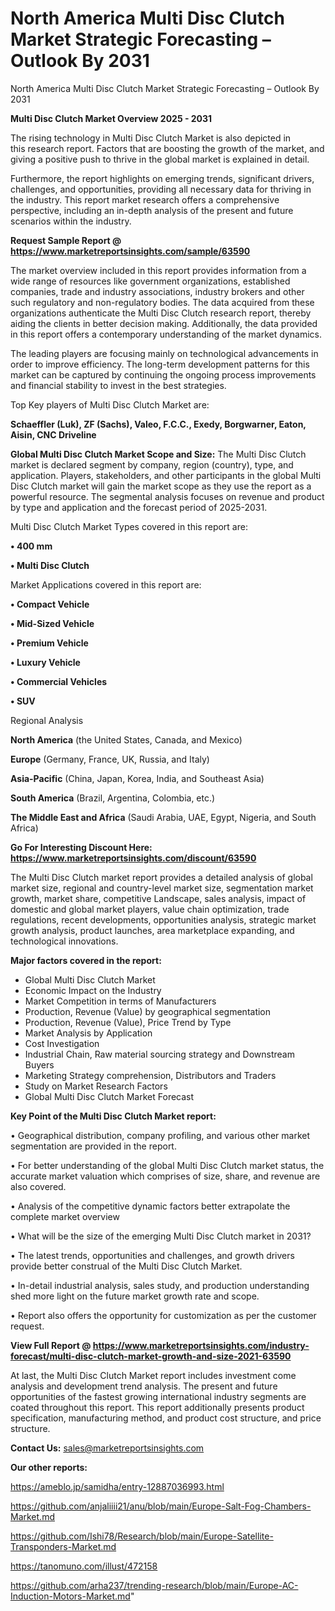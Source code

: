 # North America Multi Disc Clutch Market Strategic Forecasting – Outlook By 2031
North America Multi Disc Clutch Market Strategic Forecasting – Outlook By 2031

<Strong> Multi Disc Clutch Market Overview 2025 - 2031</strong>

The rising technology in Multi Disc Clutch Market is also depicted in this research report. Factors that are boosting the growth of the market, and giving a positive push to thrive in the global market is explained in detail.

Furthermore, the report highlights on emerging trends, significant drivers, challenges, and opportunities, providing all necessary data for thriving in the industry. This report market research offers a comprehensive perspective, including an in-depth analysis of the present and future scenarios within the industry.

<strong>Request Sample Report @ <a href=https://www.marketreportsinsights.com/sample/63590>https://www.marketreportsinsights.com/sample/63590</a></strong>

The market overview included in this report provides information from a wide range of resources like government organizations, established companies, trade and industry associations, industry brokers and other such regulatory and non-regulatory bodies. The data acquired from these organizations authenticate the Multi Disc Clutch research report, thereby aiding the clients in better decision making. Additionally, the data provided in this report offers a contemporary understanding of the market dynamics.

The leading players are focusing mainly on technological advancements in order to improve efficiency. The long-term development patterns for this market can be captured by continuing the ongoing process improvements and financial stability to invest in the best strategies.

Top Key players of Multi Disc Clutch Market are:

<strong>Schaeffler (Luk), ZF (Sachs), Valeo, F.C.C., Exedy, Borgwarner, Eaton, Aisin, CNC Driveline</strong>

<strong><b>Global Multi Disc Clutch Market Scope and Size:</b></strong>
The Multi Disc Clutch market is declared segment by company, region (country), type, and application. Players, stakeholders, and other participants in the global Multi Disc Clutch market will gain the market scope as they use the report as a powerful resource. The segmental analysis focuses on revenue and product by type and application and the forecast period of 2025-2031.

Multi Disc Clutch Market Types covered in this report are:

<strong>• 400 mm

• Multi Disc Clutch</strong>

Market Applications covered in this report are:

<strong>• Compact Vehicle

• Mid-Sized Vehicle

• Premium Vehicle

• Luxury Vehicle

• Commercial Vehicles

• SUV</strong> 

Regional Analysis

<strong>North America</strong> (the United States, Canada, and Mexico)

<strong>Europe</strong> (Germany, France, UK, Russia, and Italy)

<strong>Asia-Pacific</strong> (China, Japan, Korea, India, and Southeast Asia)

<strong>South America</strong> (Brazil, Argentina, Colombia, etc.)

<strong>The Middle East and Africa</strong> (Saudi Arabia, UAE, Egypt, Nigeria, and South Africa)

<strong>Go For Interesting Discount Here: <a href=https://www.marketreportsinsights.com/discount/63590>https://www.marketreportsinsights.com/discount/63590</a></strong>

The Multi Disc Clutch market report provides a detailed analysis of global market size, regional and country-level market size, segmentation market growth, market share, competitive Landscape, sales analysis, impact of domestic and global market players, value chain optimization, trade regulations, recent developments, opportunities analysis, strategic market growth analysis, product launches, area marketplace expanding, and technological innovations.

<strong><b>Major factors covered in the report:</b></strong>
<ul>
  <li>Global Multi Disc Clutch Market </li>
  <li>Economic Impact on the Industry</li>
  <li>Market Competition in terms of Manufacturers</li>
  <li>Production, Revenue (Value) by geographical segmentation</li>
  <li>Production, Revenue (Value), Price Trend by Type</li>
  <li>Market Analysis by Application</li>
  <li>Cost Investigation</li>
  <li>Industrial Chain, Raw material sourcing strategy and Downstream Buyers</li>
  <li>Marketing Strategy comprehension, Distributors and Traders</li>
  <li>Study on Market Research Factors</li>
  <li>Global Multi Disc Clutch Market Forecast</li>
</ul>

<strong><b>Key Point of the Multi Disc Clutch Market report:</b></strong>

• Geographical distribution, company profiling, and various other market segmentation are provided in the report.

• For better understanding of the global Multi Disc Clutch market status, the accurate market valuation which comprises of size, share, and revenue are also covered.

• Analysis of the competitive dynamic factors better extrapolate the complete market overview

• What will be the size of the emerging Multi Disc Clutch market in 2031?

• The latest trends, opportunities and challenges, and growth drivers provide better construal of the Multi Disc Clutch Market.

• In-detail industrial analysis, sales study, and production understanding shed more light on the future market growth rate and scope.

• Report also offers the opportunity for customization as per the customer request.

<strong><b>View Full Report @ <a href=https://www.marketreportsinsights.com/industry-forecast/multi-disc-clutch-market-growth-and-size-2021-63590>https://www.marketreportsinsights.com/industry-forecast/multi-disc-clutch-market-growth-and-size-2021-63590</a></b></strong>


At last, the Multi Disc Clutch Market report includes investment come analysis and development trend analysis. The present and future opportunities of the fastest growing international industry segments are coated throughout this report. This report additionally presents product specification, manufacturing method, and product cost structure, and price structure.

<strong>Contact Us:</strong>
sales@marketreportsinsights.com

<strong>Our other reports:</strong>

<a href=https://ameblo.jp/samidha/entry-12887036993.html>https://ameblo.jp/samidha/entry-12887036993.html</a>

<a href=https://github.com/anjaliiii21/anu/blob/main/Europe-Salt-Fog-Chambers-Market.md>https://github.com/anjaliiii21/anu/blob/main/Europe-Salt-Fog-Chambers-Market.md</a>

<a href=https://github.com/Ishi78/Research/blob/main/Europe-Satellite-Transponders-Market.md>https://github.com/Ishi78/Research/blob/main/Europe-Satellite-Transponders-Market.md</a>

<a href=https://tanomuno.com/illust/472158>https://tanomuno.com/illust/472158</a>

<a href=https://github.com/arha237/trending-research/blob/main/Europe-AC-Induction-Motors-Market.md>https://github.com/arha237/trending-research/blob/main/Europe-AC-Induction-Motors-Market.md</a>"
